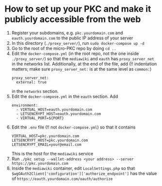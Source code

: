 # How to set up your PKC and make it publicly accessible from the web

1. Register your subdomains, e.g. `pkc.yourdomain.com` and `eauth.yourdomain.com` to the public IP address of your server
1. In this directory (`./proxy_server/`), run `sudo docker-compose up -d`
1. Go to the root of the micro-PKC repo by doing `cd ..`
1. Edit the `docker-compose.yml` (in the root repo, not the one inside `./proxy_server/`) so that the `mediawiki` and `eauth` has `proxy_server_net` in the networks list. Additionally, at the end of the file, add (!! indentation matters; make sure `proxy_server_net:` is at the same level as `common:`)
   ```
   proxy_server_net:
     external: true
   ```
   in the `networks` section.
1. Edit the `docker-compose.yml` in the `eauth` section. Add
   ```
   environment:
     - VIRTUAL_HOST=eauth.yourdomain.com
     - LETSENCRYPT_HOST=eauth.yourdomain.com
     - VIRTUAL_PORT=${PORT}
   ```
1. Edit the `.env` file (!! not `docker-compose.yml`) so that it contains
   ```
   VIRTUAL_HOST=pkc.yourdomain.com
   LETSENCRYPT_HOST=pkc.yourdomain.com
   LETSENCRYPT_EMAIL=your@email.com
   ```
   This is the host for the `mediawiki` service
1. Run `./pkc setup --wallet-address <your address> --server https://pkc.yourdomain.com`
1. Inside the `mediawiki` container, edit `LocalSettings.php` so that `$wgOAuth2Client['configuration']['authorize_endpoint']` has the value of `https://eauth.yourdomain.com/oauth/authorize`
